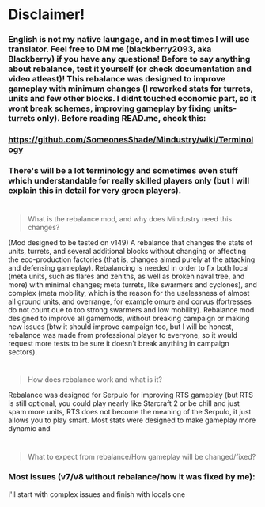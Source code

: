 # Disclaimer!
### English is not my native laungage, and in most times I will use translator. Feel free to DM me (blackberry2093, aka Blackberry) if you have any questions! Before to say anything about rebalance, test it yourself (or check documentation and video atleast)! This rebalance was designed to improve gameplay with minimum changes (I reworked stats for turrets, units and few other blocks. I didnt touched economic part, so it wont break schemes, improving gameplay by fixing units-turrets only). Before reading READ.me, check this: 
### https://github.com/SomeonesShade/Mindustry/wiki/Terminology 
### There's will be a lot terminology and sometimes even stuff which understandable for really skilled players only (but I will explain this in detail for very green players).
#
#
#
> What is the rebalance mod, and why does Mindustry need this changes?

(Mod designed to be tested on v149)
A rebalance that changes the stats of units, turrets, and several additional blocks without changing or affecting the eco-production factories (that is, changes aimed purely at the attacking and defensing gameplay). Rebalancing is needed in order to fix both local (meta units, such as flares and zeniths, as well as broken naval tree, and more) with minimal changes; meta turrets, like swarmers and cyclones), and complex (meta mobility, which is the reason for the uselessness of almost all ground units, and overrange, for example omure and corvus (fortresses do not count due to too strong swarmers and low mobility). Rebalance mod designed to improve all gamemods, without breaking campaign or making new issues (btw it should improve campaign too, but I will be honest, rebalance was made from professional player to everyone, so it would request more tests to be sure it doesn't break anything in campaign sectors).
#
> How does rebalance work and what is it?

Rebalance was designed for Serpulo for improving RTS gameplay (but RTS is still optional, you could play nearly like Starcraft 2 or be chill and just spam more units, RTS does not become the meaning of the Serpulo, it just allows you to play smart. Most stats were designed to make gameplay more dynamic and 
#
> What to expect from rebalance/How gameplay will be changed/fixed?

### Most issues (v7/v8 without rebalance/how it was fixed by me):
I'll start with complex issues and finish with locals one
